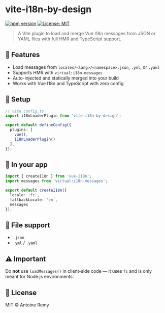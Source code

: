 # vite-i18n-by-design

[![npm version](https://img.shields.io/npm/v/vite-i18n-by-design.svg)](https://www.npmjs.com/package/vite-i18n-by-design)
[![License: MIT](https://img.shields.io/npm/l/vite-i18n-by-design.svg)](LICENSE)

> A Vite plugin to load and merge Vue I18n messages from JSON or YAML files with full HMR and TypeScript support.

## 🚀 Features

- Load messages from `locales/<lang>/<namespace>.json`, `.yml`, or `.yaml`
- Supports HMR with `virtual:i18n-messages`
- Auto-injected and statically merged into your build
- Works with Vue I18n and TypeScript with zero config

## 🔌 Setup

```ts
// vite.config.ts
import i18nLoaderPlugin from 'vite-i18n-by-design';

export default defineConfig({
  plugins: [
    vue(),
    i18nLoaderPlugin()
  ],
});
```

## 🧠 In your app

```ts
import { createI18n } from 'vue-i18n';
import messages from 'virtual:i18n-messages';

export default createI18n({
  locale: 'fr',
  fallbackLocale: 'en',
  messages
});
```

## 📝 File support

- `.json`
- `.yml` / `.yaml`

## ⚠️ Important

Do **not** use `loadMessages()` in client-side code — it uses `fs` and is only meant for Node.js environments.

## 🪪 License

MIT © Antoine Remy
